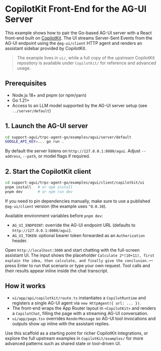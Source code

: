 # CopilotKit Front-End for the AG-UI Server

This example shows how to pair the Go-based AG-UI server with a React front-end
built on [CopilotKit](https://docs.copilotkit.ai/). The UI streams Server-Sent
Events from the AG-UI endpoint using the `@ag-ui/client` HTTP agent and renders
an assistant sidebar provided by CopilotKit.

> The example lives in `ui/`, while a full copy of the upstream CopilotKit
> repository is available under `CopilotKit/` for reference and advanced usage.

## Prerequisites

- Node.js 18+ and pnpm (or npm/yarn)
- Go 1.21+
- Access to an LLM model supported by the AG-UI server setup (see
  `../server/default`)

## 1. Launch the AG-UI server

```bash
cd support-agui/trpc-agent-go/examples/agui/server/default
GOOGLE_API_KEY=... go run .
```

By default the server listens on `http://127.0.0.1:8080/agui`. Adjust
`--address`, `--path`, or model flags if required.

## 2. Start the CopilotKit client

```bash
cd support-agui/trpc-agent-go/examples/agui/client/copilotkit/ui
pnpm install   # or npm install
pnpm dev       # or npm run dev
```

If you need to pin dependencies manually, make sure to use a published
`@ag-ui/client` version (the example uses `^0.0.38`).

Available environment variables before `pnpm dev`:

- `AG_UI_ENDPOINT`: override the AG-UI endpoint URL (defaults to
  `http://127.0.0.1:8080/agui`).
- `AG_UI_TOKEN`: optional bearer token forwarded as an `Authorization` header.

Open `http://localhost:3000` and start chatting with the full-screen assistant
UI. The input shows the placeholder `Calculate 2*(10+11), first explain the
idea, then calculate, and finally give the conclusion.`—press Enter to run that
scenario or type your own request. Tool calls and their results appear inline
inside the chat transcript.

## How it works

- `ui/app/api/copilotkit/route.ts` instantiates a `CopilotRuntime` and registers
  a single AG-UI agent via `new HttpAgent({ url: ... })`.
- The front-end wraps the App Router layout in `<CopilotKit>` and renders a
  `CopilotChat`, filling the page with a streaming AG-UI conversation.
- `ui/app/page.tsx` overrides `RenderMessage` so AG-UI tool invocations and
  outputs show up inline with the assistant replies.

Use this scaffold as a starting point for richer CopilotKit integrations, or
explore the full upstream examples in `CopilotKit/examples/` for more advanced
patterns such as shared state or tool-driven UI.
